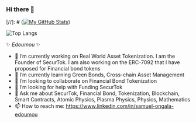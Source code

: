 ### Hi there 👋

[//]: # ([![My GitHub Stats](https://github-readme-stats.vercel.app/api/?username=Edoumou&count_private=true&theme=tokyonight&showicons=true)]()) 

![Top Langs](https://github-readme-stats.vercel.app/api/top-langs/?username=Edoumou&hide_progress=true)

✨ _Edoumou_ ✨

- 🔭 I’m currently working on Real World Asset Tokenization. I am the Founder of SecurTok. I am also working on the ERC-7092 that I have proposed for Financial bond tokens
- 🌱 I’m currently learning Green Bonds, Cross-chain Asset Management
- 👯 I’m looking to collaborate on Financial Bond Tokenization
- 🤔 I’m looking for help with Funding SecurTok
- 💬 Ask me about SecurTok, Financial Bond, Tokenization, Blockchain, Smart Contracts, Atomic Physics, Plasma Physics, Physics, Mathematics
- 📫 How to reach me: https://www.linkedin.com/in/samuel-ongala-edoumou
